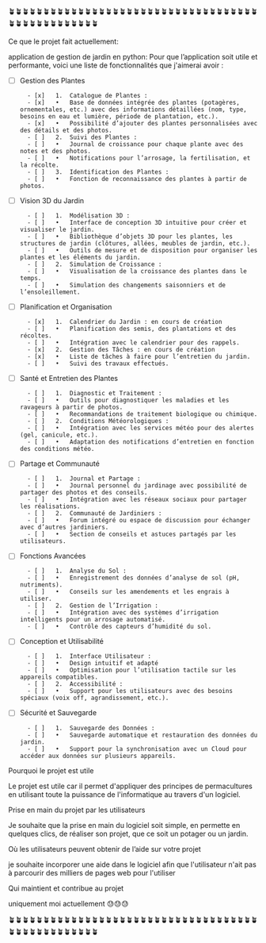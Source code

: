 🪴🪴🪴🪴🪴🪴🪴🪴🪴🪴🪴🪴🪴🪴🪴🪴🪴🪴🪴🪴🪴🪴🪴🪴🪴🪴🪴🪴🪴🪴🪴🪴🪴🪴🪴🪴🪴🪴🪴🪴🪴🪴🪴🪴🪴🪴🪴🪴🪴


Ce que le projet fait actuellement:

application de gestion de jardin en python:
Pour que l’application soit utile et performante, voici une liste de fonctionnalités que j'aimerai avoir :

- [ ] Gestion des Plantes

        - [x] 	1.	Catalogue de Plantes :
        - [x] 	•	Base de données intégrée des plantes (potagères, ornementales, etc.) avec des informations détaillées (nom, type, besoins en eau et lumière, période de plantation, etc.).
        - [x] 	•	Possibilité d’ajouter des plantes personnalisées avec des détails et des photos.
        - [ ] 	2.	Suivi des Plantes :
        - [ ] 	•	Journal de croissance pour chaque plante avec des notes et des photos.
        - [ ] 	•	Notifications pour l’arrosage, la fertilisation, et la récolte.
        - [ ] 	3.	Identification des Plantes :
        - [ ] 	•	Fonction de reconnaissance des plantes à partir de photos.

- [ ] Vision 3D du Jardin

        - [ ] 	1.	Modélisation 3D :
        - [ ] 	•	Interface de conception 3D intuitive pour créer et visualiser le jardin.
        - [ ] 	•	Bibliothèque d’objets 3D pour les plantes, les structures de jardin (clôtures, allées, meubles de jardin, etc.).
        - [ ] 	•	Outils de mesure et de disposition pour organiser les plantes et les éléments du jardin.
        - [ ] 	2.	Simulation de Croissance :
        - [ ] 	•	Visualisation de la croissance des plantes dans le temps.
        - [ ] 	•	Simulation des changements saisonniers et de l’ensoleillement.

- [ ] Planification et Organisation

        - [x] 	1.	Calendrier du Jardin : en cours de création
        - [ ] 	•	Planification des semis, des plantations et des récoltes.
        - [ ] 	•	Intégration avec le calendrier pour des rappels.
        - [x] 	2.	Gestion des Tâches : en cours de création
        - [x] 	•	Liste de tâches à faire pour l’entretien du jardin.
        - [ ] 	•	Suivi des travaux effectués.

- [ ] Santé et Entretien des Plantes

        - [ ] 	1.	Diagnostic et Traitement :
        - [ ] 	•	Outils pour diagnostiquer les maladies et les ravageurs à partir de photos.
        - [ ] 	•	Recommandations de traitement biologique ou chimique.
        - [ ] 	2.	Conditions Météorologiques :
        - [ ] 	•	Intégration avec les services météo pour des alertes (gel, canicule, etc.).
        - [ ] 	•	Adaptation des notifications d’entretien en fonction des conditions météo.

- [ ] Partage et Communauté

        - [ ] 	1.	Journal et Partage :
        - [ ] 	•	Journal personnel du jardinage avec possibilité de partager des photos et des conseils.
        - [ ] 	•	Intégration avec les réseaux sociaux pour partager les réalisations.
        - [ ] 	2.	Communauté de Jardiniers :
        - [ ] 	•	Forum intégré ou espace de discussion pour échanger avec d’autres jardiniers.
        - [ ] 	•	Section de conseils et astuces partagés par les utilisateurs.

- [ ] Fonctions Avancées

        - [ ] 	1.	Analyse du Sol :
        - [ ] 	•	Enregistrement des données d’analyse de sol (pH, nutriments).
        - [ ] 	•	Conseils sur les amendements et les engrais à utiliser.
        - [ ] 	2.	Gestion de l’Irrigation :
        - [ ] 	•	Intégration avec des systèmes d’irrigation intelligents pour un arrosage automatisé.
        - [ ] 	•	Contrôle des capteurs d’humidité du sol.

- [ ] Conception et Utilisabilité

        - [ ] 	1.	Interface Utilisateur :
        - [ ] 	•	Design intuitif et adapté 
        - [ ] 	•	Optimisation pour l’utilisation tactile sur les appareils compatibles.
        - [ ] 	2.	Accessibilité :
        - [ ] 	•	Support pour les utilisateurs avec des besoins spéciaux (voix off, agrandissement, etc.).

- [ ] Sécurité et Sauvegarde

        - [ ] 	1.	Sauvegarde des Données :
        - [ ] 	•	Sauvegarde automatique et restauration des données du jardin.
        - [ ] 	•	Support pour la synchronisation avec un Cloud pour accéder aux données sur plusieurs appareils.

Pourquoi le projet est utile


Le projet est utile car il permet d'appliquer des principes de permacultures en utilisant toute la puissance de 
l'informatique au travers d'un logiciel.

Prise en main du projet par les utilisateurs


Je souhaite que la prise en main du logiciel soit simple, en permette en quelques clics, de réaliser son projet, que ce
soit un potager ou un jardin.

Où les utilisateurs peuvent obtenir de l’aide sur votre projet


je souhaite incorporer une aide dans le logiciel afin que l'utilisateur n'ait pas à parcourir des milliers de pages web
pour l'utiliser


Qui maintient et contribue au projet

uniquement moi actuellement 😓😓😓


🪴🪴🪴🪴🪴🪴🪴🪴🪴🪴🪴🪴🪴🪴🪴🪴🪴🪴🪴🪴🪴🪴🪴🪴🪴🪴🪴🪴🪴🪴🪴🪴🪴🪴🪴🪴🪴🪴🪴🪴🪴🪴🪴🪴🪴🪴🪴🪴🪴
